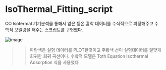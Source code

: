 ﻿# IsoThermal_Fitting_script
CO Isotermal 기기분석을 통해서 얻은 등온 흡착 데이터를 수식적으로 피팅해주고 수학적 모델링을 해주는 스크립트를 구현했다.

![image](https://github.com/dydtkddl/IsoThermal_Fitting_script/assets/114085307/09a0b11c-0909-4f56-b7e2-f5483491e975)
>> 파란색은 실험 데이터를 PLOT한것이고
>> 주황색 선이 실험데이터를 알맞게 회귀한 회귀 곡선이다.
>> 수학적 모델은 Toth Equation Isothermal Adsorption 식을 사용했다
